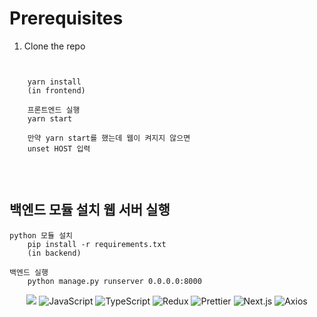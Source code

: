 
# Prerequisites
1. Clone the repo
```


```
```
    yarn install
    (in frontend)
    
    프론트엔드 실행
    yarn start

    만약 yarn start를 했는데 웹이 켜지지 않으면
    unset HOST 입력
    
```
<br />

## 백엔드 모듈 설치 웹 서버 실행
```
python 모듈 설치
    pip install -r requirements.txt
    (in backend)

백엔드 실행
    python manage.py runserver 0.0.0.0:8000
```    

<center>
<div style={display : flex}>
<img src="https://img.shields.io/badge/React-3776AB?style=for-the-badge&logo=React&logoColor=white">
<img alt="JavaScript" src="https://img.shields.io/badge/JavaScript-F7DF1E?style=for-the-badge&logo=JavaScript&logoColor=black">
<img alt="TypeScript" src="https://img.shields.io/badge/TypeScript-3178C6?style=for-the-badge&logo=TypeScript&logoColor=white">
<img alt="Redux" src="https://img.shields.io/badge/Redux-764ABC?style=for-the-badge&logo=Redux&logoColor=white">
<img alt="Prettier" src="https://img.shields.io/badge/Prettier-F7B93E?style=for-the-badge&logo=Prettier&logoColor=white">
<img alt="Next.js" src="https://img.shields.io/badge/Next.js-000000?style=for-the-badge&logo=Next.js&logoColor=white">
<img alt="Axios" src="https://img.shields.io/badge/Axios-5A29E4?style=for-the-badge&logo=Axios&logoColor=white">
</div>
</center>

